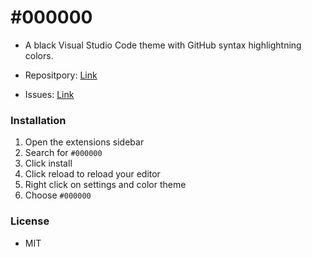 # #000000

-   A black Visual Studio Code theme with GitHub syntax highlightning colors.

-   Repositpory: [Link](https://github.com/Levminer/000000)
-   Issues: [Link](https://github.com/Levminer/000000/issues)

### Installation

1. Open the extensions sidebar
2. Search for `#000000`
3. Click install
4. Click reload to reload your editor
5. Right click on settings and color theme
6. Choose `#000000`

### License

-   MIT
